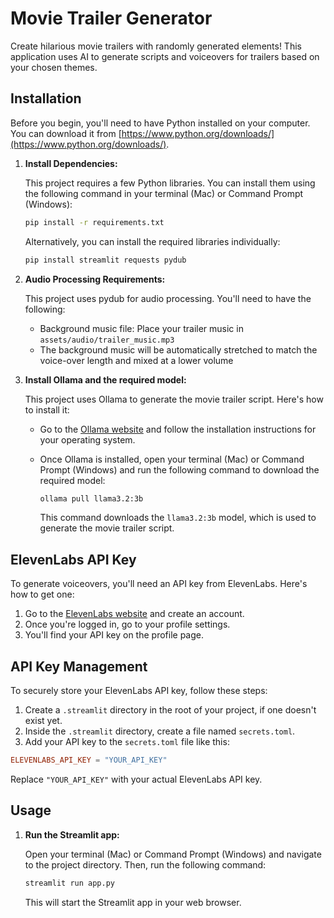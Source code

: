 # Movie Trailer Generator

Create hilarious movie trailers with randomly generated elements! This application uses AI to generate scripts and voiceovers for trailers based on your chosen themes.

## Installation

Before you begin, you'll need to have Python installed on your computer. You can download it from [https://www.python.org/downloads/](https://www.python.org/downloads/).

1. **Install Dependencies:**

    This project requires a few Python libraries. You can install them using the following command in your terminal (Mac) or Command Prompt (Windows):

    ```bash
    pip install -r requirements.txt
    ```

    Alternatively, you can install the required libraries individually:

    ```bash
    pip install streamlit requests pydub
    ```

2. **Audio Processing Requirements:**

    This project uses pydub for audio processing. You'll need to have the following:

    * Background music file: Place your trailer music in `assets/audio/trailer_music.mp3`
    * The background music will be automatically stretched to match the voice-over length and mixed at a lower volume

3. **Install Ollama and the required model:**

    This project uses Ollama to generate the movie trailer script. Here's how to install it:

    * Go to the [Ollama website](https://ollama.com/) and follow the installation instructions for your operating system.
    * Once Ollama is installed, open your terminal (Mac) or Command Prompt (Windows) and run the following command to download the required model:

        ```bash
        ollama pull llama3.2:3b
        ```

        This command downloads the `llama3.2:3b` model, which is used to generate the movie trailer script.

## ElevenLabs API Key

To generate voiceovers, you'll need an API key from ElevenLabs. Here's how to get one:

1. Go to the [ElevenLabs website](https://elevenlabs.io/) and create an account.
2. Once you're logged in, go to your profile settings.
3. You'll find your API key on the profile page.

## API Key Management

To securely store your ElevenLabs API key, follow these steps:

1. Create a `.streamlit` directory in the root of your project, if one doesn't exist yet.
2. Inside the `.streamlit` directory, create a file named `secrets.toml`.
3. Add your API key to the `secrets.toml` file like this:

```toml
ELEVENLABS_API_KEY = "YOUR_API_KEY"
```

Replace `"YOUR_API_KEY"` with your actual ElevenLabs API key.

## Usage

1. **Run the Streamlit app:**

    Open your terminal (Mac) or Command Prompt (Windows) and navigate to the project directory. Then, run the following command:

    ```bash
    streamlit run app.py
    ```

    This will start the Streamlit app in your web browser.
